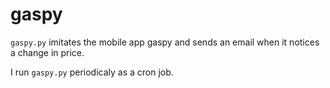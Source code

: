 # gaspy
`gaspy.py` imitates the mobile app gaspy and sends an email when it notices a change in price.

I run `gaspy.py` periodicaly as a cron job.
